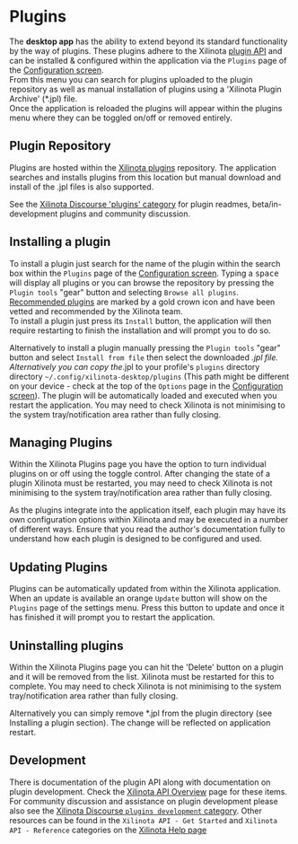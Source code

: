 # Plugins

The **desktop app** has the ability to extend beyond its standard functionality by the way of plugins. These plugins adhere to the Xilinota [plugin API](https://xilinotaapp.org/api/references/plugin_api/classes/xilinota.html) and can be installed & configured within the application via the `Plugins` page of the [Configuration screen](https://github.com/XilinJia/Xilinota/blob/main/readme/config_screen.md).  
From this menu you can search for plugins uploaded to the plugin repository as well as manual installation of plugins using a 'Xilinota Plugin Archive' (*.jpl) file.  
Once the application is reloaded the plugins will appear within the plugins menu where they can be toggled on/off or removed entirely.

## Plugin Repository

Plugins are hosted within the [Xilinota plugins](https://github.com/xilinota/plugins) repository. The application searches and installs plugins from this location but manual download and install of the .jpl files is also supported.

See the [Xilinota Discourse 'plugins' category](https://discourse.xilinotaapp.org/c/plugins/18) for plugin readmes, beta/in-development plugins and community discussion.

## Installing a plugin

To install a plugin just search for the name of the plugin within the search box within the `Plugins` page of the [Configuration screen](https://github.com/XilinJia/Xilinota/blob/main/readme/config_screen.md). Typing a <kbd>space</kbd> will display all plugins or you can browse the repository by pressing the `Plugin tools` "gear" button and selecting `Browse all plugins`.  
[Recommended plugins](https://github.com/xilinota/plugins/blob/master/readme/recommended.md#recommended-plugins) are marked by a gold crown icon and have been vetted and recommended by the Xilinota team.  
To install a plugin just press its `Install` button, the application will then require restarting to finish the installation and will prompt you to do so.  

Alternatively to install a plugin manually pressing the `Plugin tools` "gear" button and select `Install from file` then select the downloaded *.jpl file. Alternatively you can copy the*.jpl to your profile's `plugins` directory directory `~/.config/xilinota-desktop/plugins` (This path might be different on your device - check at the top of the `Options` page in the [Configuration screen](https://github.com/XilinJia/Xilinota/blob/main/readme/config_screen.md)). The plugin will be automatically loaded and executed when you restart the application. You may need to check Xilinota is not minimising to the system tray/notification area rather than fully closing.

## Managing Plugins

Within the Xilinota Plugins page you have the option to turn individual plugins on or off using the toggle control. After changing the state of a plugin Xilinota must be restarted, you may need to check Xilinota is not minimising to the system tray/notification area rather than fully closing.

As the plugins integrate into the application itself, each plugin may have its own configuration options within Xilinota and may be executed in a number of different ways. Ensure that you read the author's documentation fully to understand how each plugin is designed to be configured and used.

## Updating Plugins

Plugins can be automatically updated from within the Xilinota application. When an update is available an orange `Update` button will show on the `Plugins` page of the settings menu. Press this button to update and once it has finished it will prompt you to restart the application.

## Uninstalling plugins

Within the Xilinota Plugins page you can hit the 'Delete' button on a plugin and it will be removed from the list. Xilinota must be restarted for this to complete. You may need to check Xilinota is not minimising to the system tray/notification area rather than fully closing.

Alternatively you can simply remove *.jpl from the plugin directory (see Installing a plugin section). The change will be reflected on application restart.

## Development

There is documentation of the plugin API along with documentation on plugin development. Check the [Xilinota API Overview](https://github.com/XilinJia/Xilinota/blob/main/readme/api/overview.md) page for these items.
For community discussion and assistance on plugin development please also see the [Xilinota Discourse `plugins development` category](https://discourse.xilinotaapp.org/c/development/plugins/19).
Other resources can be found in the `Xilinota API - Get Started` and `Xilinota API - Reference` categories on the [Xilinota Help page](https://xilinotaapp.org/help/)
